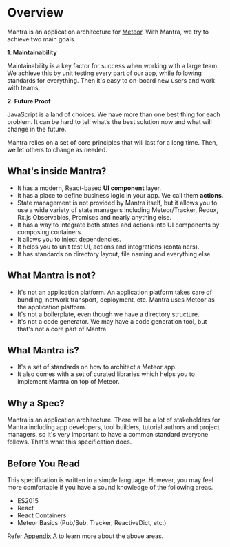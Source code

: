 # Overview

Mantra is an application architecture for [Meteor](https://www.meteor.com/). With Mantra, we try to achieve two main goals.

**1. Maintainability**

Maintainability is a key factor for success when working with a large team. We achieve this by unit testing every part of our app, while following standards for everything. Then it's easy to on-board new users and work with teams.

**2. Future Proof**

JavaScript is a land of choices. We have more than one best thing for each problem. It can be hard to tell what’s the best solution now and what will change in the future.

Mantra relies on a set of core principles that will last for a long time. Then, we let others to change as needed.

## What's inside Mantra?

* It has a modern, React-based **UI component** layer.
* It has a place to define business logic in your app. We call them **actions**.
* State management is not provided by Mantra itself, but it allows you to use a wide variety of state managers including Meteor/Tracker, Redux, Rx.js Observables, Promises and nearly anything else.
* It has a way to integrate both states and actions into UI components by composing containers.
* It allows you to inject dependencies.
* It helps you to unit test UI, actions and integrations (containers).
* It has standards on directory layout, file naming and everything else.

## What Mantra is not?

* It's not an application platform. An application platform takes care of bundling, network transport, deployment, etc. Mantra uses Meteor as the application platform.
* It's not a boilerplate, even though we have a directory structure.
* It's not a code generator. We may have a code generation tool, but that's not a core part of Mantra.

## What Mantra is?

* It's a set of standards on how to architect a Meteor app.
* It also comes with a set of curated libraries which helps you to implement Mantra on top of Meteor.

## Why a Spec?

Mantra is an application architecture. There will be a lot of stakeholders for Mantra including app developers, tool builders, tutorial authors and project managers, so it's very important to have a common standard everyone follows. That's what this specification does.

## Before You Read

This specification is written in a simple language. However, you may feel more comfortable if you have a sound knowledge of the following areas.

* ES2015
* React
* React Containers
* Meteor Basics (Pub/Sub, Tracker, ReactiveDict, etc.)

Refer [Appendix A](#sec-Appendix-Prerequisite) to learn more about the above areas.

